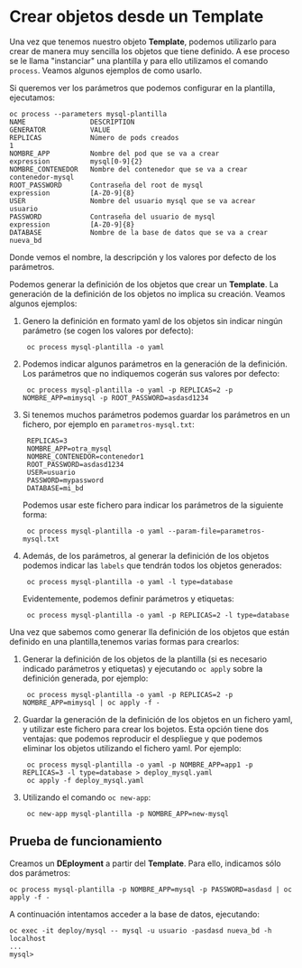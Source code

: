 # Crear objetos desde un Template

Una vez que tenemos nuestro objeto **Template**, podemos utilizarlo para crear de manera muy sencilla los objetos que tiene definido. A ese proceso se le llama "instanciar" una plantilla y para ello utilizamos el comando `process`. Veamos algunos ejemplos de como usarlo.

Si queremos ver los parámetros que podemos configurar en la plantilla, ejecutamos:

    oc process --parameters mysql-plantilla
    NAME                DESCRIPTION                                    GENERATOR           VALUE
    REPLICAS            Número de pods creados                                             1
    NOMBRE_APP          Nombre del pod que se va a crear               expression          mysql[0-9]{2}
    NOMBRE_CONTENEDOR   Nombre del contenedor que se va a crear                            contenedor-mysql
    ROOT_PASSWORD       Contraseña del root de mysql                   expression          [A-Z0-9]{8}
    USER                Nombre del usuario mysql que se va acrear                          usuario
    PASSWORD            Contraseña del usuario de mysql                expression          [A-Z0-9]{8}
    DATABASE            Nombre de la base de datos que se va a crear                       nueva_bd

Donde vemos el nombre, la descripción y los valores por defecto de los parámetros.

Podemos generar la definición de los objetos que crear un **Template**. La generación de la definición de los objetos no implica su creación. Veamos algunos ejemplos:

1. Genero la definición en formato yaml de los objetos sin indicar ningún parámetro (se cogen los valores por defecto):

        oc process mysql-plantilla -o yaml

2. Podemos indicar algunos parámetros en la generación de la definición. Los parámetros que no indiquemos cogerán sus valores por defecto:

        oc process mysql-plantilla -o yaml -p REPLICAS=2 -p NOMBRE_APP=mimysql -p ROOT_PASSWORD=asdasd1234

3. Si tenemos muchos parámetros podemos guardar los parámetros en un fichero, por ejemplo en `parametros-mysql.txt`:

        REPLICAS=3
        NOMBRE_APP=otra_mysql
        NOMBRE_CONTENEDOR=contenedor1
        ROOT_PASSWORD=asdasd1234
        USER=usuario
        PASSWORD=mypassword
        DATABASE=mi_bd

    Podemos usar este fichero para indicar los parámetros de la siguiente forma:

        oc process mysql-plantilla -o yaml --param-file=parametros-mysql.txt

4. Además, de los parámetros, al generar la definición de los objetos podemos indicar las `labels` que tendrán todos los objetos generados:

        oc process mysql-plantilla -o yaml -l type=database

    Evidentemente, podemos definir parámetros y etiquetas:

        oc process mysql-plantilla -o yaml -p REPLICAS=2 -l type=database


Una vez que sabemos como generar lla definición de los objetos que están definido en una plantilla,tenemos varias formas para crearlos:

1. Generar la definición de los objetos de la plantilla (si es necesario indicado parámetros y etiquetas) y ejecutando `oc apply` sobre la definición generada, por ejemplo:

        oc process mysql-plantilla -o yaml -p REPLICAS=2 -p NOMBRE_APP=mimysql | oc apply -f -

2. Guardar la generación de la definición de los objetos en un fichero yaml, y utilizar este fichero para crear los bojetos. Esta opción tiene dos ventajas: que podemos reproducir el despliegue y que podemos eliminar los objetos utilizando el fichero yaml. Por ejemplo:

        oc process mysql-plantilla -o yaml -p NOMBRE_APP=app1 -p REPLICAS=3 -l type=database > deploy_mysql.yaml        
        oc apply -f deploy_mysql.yaml

3. Utilizando el comando `oc new-app`:

        oc new-app mysql-plantilla -p NOMBRE_APP=new-mysql

## Prueba de funcionamiento

Creamos un **DEployment** a partir del **Template**. Para ello, indicamos sólo dos parámetros:

    oc process mysql-plantilla -p NOMBRE_APP=mysql -p PASSWORD=asdasd | oc apply -f -

A continuación intentamos acceder a la base de datos, ejecutando:

    oc exec -it deploy/mysql -- mysql -u usuario -pasdasd nueva_bd -h localhost
    ...
    mysql>
